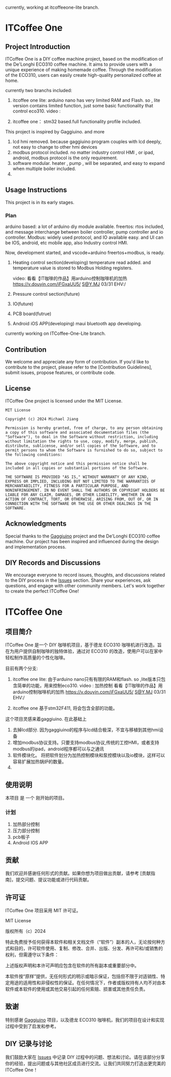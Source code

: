currently, working at itcoffeeone-lite branch.


# ITCoffee One

## Project Introduction

ITCoffee One is a DIY coffee machine project, based on the modification of the De'Longhi ECO310 coffee machine. It aims to provide users with a unique experience of making homemade coffee. Through the modification of the ECO310, users can easily create high-quality personalized coffee at home.



currently two branchs included:
1. itcoffee one lite: arduino nano has very limited RAM and Flash. so , lite version contains  limited function, just some basic functionality that control eco310.
   video :
   
3. itcoffee one：
   stm32 based.full functionality profile included.
    

This project is inspired by Gaggiuino. and more
1. lcd hmi removed. because gaggiuino program couples with lcd deeply, not easy to change to other hmi devices
2. modbus protocol included. no matter industry control HMI , or ipad, android,  modbus protocol is the only requirement.
3. software modular. heater , pump , will be separated, and easy to expand when multiple boiler included.
4. 

## Usage Instructions

This project is in its early stages.

### Plan


arduino  based: a lot of arduino diy module available.
freertos: rtos included, and message interchange between boiler controller, pump controller and io controller. 
Modbus:  widely used protocol, and IO available easy.  and UI can be IOS, android, etc mobile app, also Industry control HMI.

Now, development started, and vscode+arduino freertos+modbus, is ready.


1. Heating control section(developing)
   temperature read added. and temperature value is stored to Modbus Holding registers. 
   

   video:
   看看【IT咖啡的作品】用arduino控制咖啡机的加热  https://v.douyin.com/iFGxaUU5/ S@Y.MJ 03/31 EHV:/
   
   
3. Pressure control section(future)

4. IO(future)
5.  PCB board(futrue)
6. Android iOS APP(developing)
  maui bluetooth app developing.

  currently working on ITCoffee-One-Lite branch.


## Contribution

We welcome and appreciate any form of contribution. If you'd like to contribute to the project, please refer to the [Contribution Guidelines], submit issues, propose features, or contribute code.

## License

ITCoffee One project is licensed under the MIT License.

```
MIT License

Copyright (c) 2024 Michael Jiang

Permission is hereby granted, free of charge, to any person obtaining a copy of this software and associated documentation files (the "Software"), to deal in the Software without restriction, including without limitation the rights to use, copy, modify, merge, publish, distribute, sublicense, and/or sell copies of the Software, and to permit persons to whom the Software is furnished to do so, subject to the following conditions:

The above copyright notice and this permission notice shall be included in all copies or substantial portions of the Software.

THE SOFTWARE IS PROVIDED "AS IS," WITHOUT WARRANTY OF ANY KIND, EXPRESS OR IMPLIED, INCLUDING BUT NOT LIMITED TO THE WARRANTIES OF MERCHANTABILITY, FITNESS FOR A PARTICULAR PURPOSE, AND NONINFRINGEMENT. IN NO EVENT SHALL THE AUTHORS OR COPYRIGHT HOLDERS BE LIABLE FOR ANY CLAIM, DAMAGES, OR OTHER LIABILITY, WHETHER IN AN ACTION OF CONTRACT, TORT, OR OTHERWISE, ARISING FROM, OUT OF, OR IN CONNECTION WITH THE SOFTWARE OR THE USE OR OTHER DEALINGS IN THE SOFTWARE.
```

## Acknowledgments

Special thanks to the [Gaggiuino](https://github.com/Zer0-bit/gaggiuino) project and the De'Longhi ECO310 coffee machine. Our project has been inspired and influenced during the design and implementation process.

## DIY Records and Discussions

We encourage everyone to record issues, thoughts, and discussions related to the DIY process in the [Issues](https://github.com/jiangxinghui/itcoffee-one/issues) section. Share your experiences, ask questions, and engage with other community members. Let's work together to create the perfect ITCoffee One!






# ITCoffee One

## 项目简介

ITCoffee One 是一个 DIY 咖啡机项目，基于德龙 ECO310 咖啡机进行改造。旨在为用户提供自制咖啡的独特体验，通过对 ECO310 的改造，使用户可以在家中轻松制作高质量的个性化咖啡。


目前有两个分支:
1. itcoffee one lite: 由于arduino nano只有有限的RAM和flash. so ,lite版本只包含简单的功能，用来控制eco310.
   video : 加热控制   看看【IT咖啡的作品】用arduino控制咖啡机的加热  https://v.douyin.com/iFGxaUU5/ S@Y.MJ 03/31 EHV:/
   
3. itcoffee one
   基于stm32F411, 将会包含全部的功能。 
    

这个项目灵感来着gaggiuino. 在此基础上
1. 去掉lcd部分. 因为gaggiuino的程序与lcd结合极深，不宜与移植到其他hmi设备
2. 增加modbus协议支持。只要支持modbus协议,传统的工控HMI，或者支持modbus的ipad，android程序都可以与之通讯
4. 软件模块化。 将把软件划分为加热控制模块和泵控模块以及io模块，这样可以容易扩展加热锅炉的数量。
5. 
## 使用说明

本项目 是 一个 刚开始的项目。

### 计划

1. 加热部分控制
2. 压力部分控制
3. pcb板子
4. Android IOS APP

## 贡献

我们欢迎并感谢任何形式的贡献。如果你想为项目做出贡献，请参考 [贡献指南]，提交问题、提议功能或进行代码贡献。

## 许可证

ITCoffee One 项目采用 MIT 许可证。

MIT License

版权所有（c）2024 <Michael Jiang>

特此免费授予任何获得本软件和相关文档文件（“软件”）副本的人，无论按何种方式和目的，许可软件使用、复制、修改、合并、出版、分发、再许可和/或销售的权利，但需遵守以下条件：

上述版权声明和本许可声明应包含在软件的所有副本或重要部分中。

本软件按“原样”提供，无任何形式的明示或暗示保证，包括但不限于对适销性、特定用途的适用性和非侵权性的保证。在任何情况下，作者或版权持有人均不对由本软件或本软件的使用或其他交易引起的任何索赔、损害或其他责任负责。


## 致谢

特别感谢 [Gaggiuino](https://github.com/Zer0-bit/gaggiuino) 项目，以及德龙 ECO310 咖啡机，我们的项目在设计和实现过程中受到了启发和参考。

## DIY 记录与讨论

我们鼓励大家在 [Issues](https://github.com/jiangxinghui/itcoffee-one/issues) 中记录 DIY 过程中的问题、想法和讨论。请在该部分分享你的经验，提出问题或与其他社区成员进行交流。让我们共同努力打造出更完美的 ITCoffee One！



